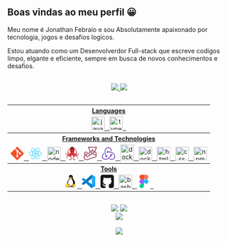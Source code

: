 

<!--
**JRaamos/JRaamos** is a ✨ _special_ ✨ repository because its `README.md` (this file) appears on your GitHub profile.


-->
## Boas vindas ao meu perfil 😀

Meu nome é Jonathan Febraio e sou Absolutamente apaixonado por tecnologia, jogos e desafios logicos.

Estou atuando como um Desenvolverdor Full-stack que escreve codigos limpo, elgante e eficiente, sempre em busca de novos conhecimentos e desafios.

<br>

<!-- GITHUB STATUS -->
 
<div align="center">
  <a href="https://github.com/JRaamos?tab=repositories">
 <img height="175em" src="https://github-readme-stats.vercel.app/api?username=JRaamos&show_icons=true&theme=chartreuse-dark&include_all_commits=true&count_private=true"/>
  <img height="175em" src="https://github-readme-stats.vercel.app/api/top-langs/?username=JRaamos&layout=compact&langs_count=7&theme=chartreuse-dark"/> 

</div>


  
##
<div id='lojc' align="center">
<p align="center">
  <table>
    <tr>
      <th>Languages</th>
    </tr>
    <tr>
      <td align="center">
        <img title="javascript" src="https://user-images.githubusercontent.com/25181517/117447155-6a868a00-af3d-11eb-9cfe-245df15c9f3f.png" width="30" height="30"/>&nbsp;&nbsp;
        <img title="typescript" src="https://user-images.githubusercontent.com/25181517/183890598-19a0ac2d-e88a-4005-a8df-1ee36782fde1.png" width="30" height="30"/>&nbsp;&nbsp;
      </td>
    </tr>
    <tr>
      <th>Frameworks and Technologies</th>
    </tr>
    <tr>
      <td align="center">
        <img title="git" src="https://github.com/devicons/devicon/blob/master/icons/git/git-original.svg" width="30" height="30"/>&nbsp;&nbsp;
        <img title="react" src="https://github.com/devicons/devicon/blob/1119b9f84c0290e0f0b38982099a2bd027a48bf1/icons/react/react-original.svg" width="30" height="30"/>&nbsp;&nbsp;
        <img title="nodejs" src="https://cdn.jsdelivr.net/gh/devicons/devicon/icons/nodejs/nodejs-plain.svg" width="30" height="30"/>&nbsp;&nbsp;
        <img title="react testing library" src="images/testing-library.svg" width="30" height="30"/>&nbsp;&nbsp; <!-- Substitua YOUR_IMAGE_PATH pelo caminho correto -->
        <img title="jest" src="https://github.com/devicons/devicon/blob/master/icons/jest/jest-plain.svg" width="30" height="30"/>&nbsp;&nbsp;
        <img title="redux" src="https://github.com/devicons/devicon/blob/1119b9f84c0290e0f0b38982099a2bd027a48bf1/icons/redux/redux-original.svg" width="30" height="30"/>&nbsp;&nbsp;
        <img title="docker" src="https://img.icons8.com/color/344/docker.png" width="30" height="35"/>&nbsp;&nbsp;
        <img title="docker compose" src="https://www.seekpng.com/png/full/525-5256723_docker-compose-logo.png" width="30" height="30"/>&nbsp;&nbsp;
        <img title="html" src="https://hotmart.s3.amazonaws.com/product_pictures/4e16e7cd-a632-41f0-9c6e-779493bd62e9/HTML5_logo_and_wordmarksvg.png" width="30" height="30"/>&nbsp;&nbsp;
        <img title="css" src="https://apexensino.com.br/wp-content/uploads/2017/11/css.png" width="30" height="30"/>&nbsp;&nbsp; <!-- Substitua YOUR_IMAGE_PATH pelo caminho correto -->
        <img title="npm" src="https://pipedream.com/s.v0/app_XywhLL/logo/orig" width="30" height="30"/>
      </td>
    </tr>
    <tr>
      <th>Tools</th>
    </tr>
    <tr>
      <td align="center">
        <img title="linux" src="https://github.com/devicons/devicon/blob/master/icons/linux/linux-original.svg" width="30" height="30"/>&nbsp;&nbsp;
        <img title="vscode" src="https://github.com/devicons/devicon/blob/master/icons/vscode/vscode-original.svg" width="30" height="30"/>&nbsp;&nbsp;
        <img title="github" src="https://github.com/albertoflorence/albertoflorence/blob/main/images/github.svg" width="30" height="30"/>&nbsp;&nbsp;
        <img title="bash" src="https://img.icons8.com/color/344/bash.png" width="30" height="30"/>&nbsp;&nbsp;
        <img title="figma" src="https://github.com/devicons/devicon/blob/master/icons/figma/figma-original.svg" width="30" height="30"/>&nbsp;&nbsp;
      </td>
    </tr>
  </table>
</p>

  ##
  
 
 <!-- REDES SOCIAIS -->
<div align="center">
  
  <a href="https://www.instagram.com/jonathan_febraio/" target="_blank"><img src="https://img.shields.io/badge/-Instagram-%23E4405F?style=for-the-badge&logo=instagram&logoColor=white" target="_blank"></a>
  <a href="https://www.linkedin.com/in/jonathan-ramos-77284a250/" target="_blank"><img src="https://img.shields.io/badge/-LinkedIn-%230077B5?style=for-the-badge&logo=linkedin&logoColor=white" target="_blank"></a>  
   <a href="mailto:jhonyramos46@gmail.com" target="_blank"><img src="https://play-lh.googleusercontent.com/D1Dz2BjPYev_oyksKXsdtAS66a_2Ql-sklpzTnwR9lqnDG_P5lAJEtfR70FudJ0XMA=s48-rw" style='width: 28px' target="_blank"></a>  
  
  ![](https://visitor-badge.glitch.me/badge?page_id=JRaamos)
</div>
